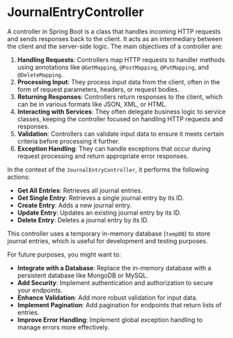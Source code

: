 # JournalEntryController

A controller in Spring Boot is a class that handles incoming HTTP requests and sends responses back to the client. It
acts as an intermediary between the client and the server-side logic. The main objectives of a controller are:

1. **Handling Requests**: Controllers map HTTP requests to handler methods using annotations
   like `@GetMapping`, `@PostMapping`, `@PutMapping`, and `@DeleteMapping`.
2. **Processing Input**: They process input data from the client, often in the form of request parameters, headers, or
   request bodies.
3. **Returning Responses**: Controllers return responses to the client, which can be in various formats like JSON, XML,
   or HTML.
4. **Interacting with Services**: They often delegate business logic to service classes, keeping the controller focused
   on handling HTTP requests and responses.
5. **Validation**: Controllers can validate input data to ensure it meets certain criteria before processing it further.
6. **Exception Handling**: They can handle exceptions that occur during request processing and return appropriate error
   responses.

In the context of the `JournalEntryController`, it performs the following actions:

- **Get All Entries**: Retrieves all journal entries.
- **Get Single Entry**: Retrieves a single journal entry by its ID.
- **Create Entry**: Adds a new journal entry.
- **Update Entry**: Updates an existing journal entry by its ID.
- **Delete Entry**: Deletes a journal entry by its ID.

This controller uses a temporary in-memory database (`tempDB`) to store journal entries, which is useful for development
and testing purposes.

For future purposes, you might want to:

- **Integrate with a Database**: Replace the in-memory database with a persistent database like MongoDB or MySQL.
- **Add Security**: Implement authentication and authorization to secure your endpoints.
- **Enhance Validation**: Add more robust validation for input data.
- **Implement Pagination**: Add pagination for endpoints that return lists of entries.
- **Improve Error Handling**: Implement global exception handling to manage errors more effectively.